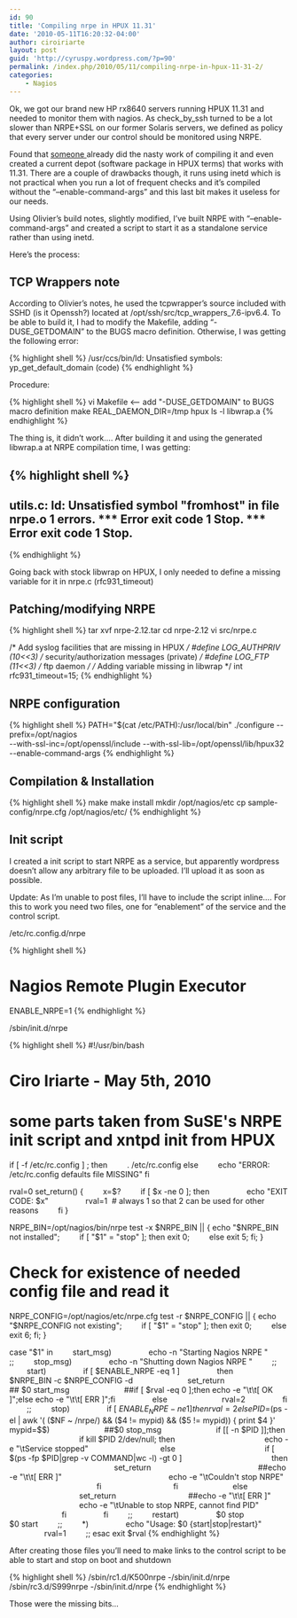 ```yaml
---
id: 90
title: 'Compiling nrpe in HPUX 11.31'
date: '2010-05-11T16:20:32-04:00'
author: ciroiriarte
layout: post
guid: 'http://cyruspy.wordpress.com/?p=90'
permalink: /index.php/2010/05/11/compiling-nrpe-in-hpux-11-31-2/
categories:
    - Nagios
---
```


Ok, we got our brand new HP rx8640 servers running HPUX 11.31 and needed to monitor them with nagios. As check\_by\_ssh turned to be a lot slower than NRPE+SSL on our former Solaris servers, we defined as policy that every server under our control should be monitored using NRPE.

Found that [someone ](http://www.mayoxide.com/naghpux/)already did the nasty work of compiling it and even created a current depot (software package in HPUX terms) that works with 11.31. There are a couple of drawbacks though, it runs using inetd which is not practical when you run a lot of frequent checks and it’s compiled without the “–enable-command-args” and this last bit makes it useless for our needs.

Using Olivier’s build notes, slightly modified, I’ve built NRPE with “–enable-command-args” and created a script to start it as a standalone service rather than using inetd.

Here’s the process:

## **TCP Wrappers note**

According to Olivier’s notes, he used the tcpwrapper’s source included with SSHD (is it Openssh?) located at /opt/ssh/src/tcp\_wrappers\_7.6-ipv6.4. To be able to build it, I had to modify the Makefile, adding “-DUSE\_GETDOMAIN” to the BUGS macro definition. Otherwise, I was getting the following error:

{% highlight shell %}
/usr/ccs/bin/ld: Unsatisfied symbols: yp_get_default_domain (code)
{% endhighlight %}

Procedure:

{% highlight shell %}
vi Makefile <-- add "-DUSE_GETDOMAIN" to BUGS macro definition
make REAL_DAEMON_DIR=/tmp hpux
ls -l libwrap.a
{% endhighlight %}

The thing is, it didn’t work…. After building it and using the generated libwrap.a at NRPE compilation time, I was getting:

{% highlight shell %}
-------------
utils.c:
ld: Unsatisfied symbol "fromhost" in file nrpe.o
1 errors.
*** Error exit code 1
Stop.
*** Error exit code 1
Stop.
-------------
{% endhighlight %}

Going back with stock libwrap on HPUX, I only needed to define a missing variable for it in nrpe.c (rfc931\_timeout)

## **Patching/modifying NRPE**

{% highlight shell %}
tar xvf nrpe-2.12.tar
cd nrpe-2.12
vi src/nrpe.c

/* Add syslog facilities that are missing in HPUX */
#define LOG_AUTHPRIV (10<<3) /* security/authorization messages (private) */
#define LOG_FTP (11<<3) /* ftp daemon */
/* Adding variable missing in libwrap */
int rfc931_timeout=15;
{% endhighlight %}

## **NRPE configuration**

{% highlight shell %}
PATH="$(cat /etc/PATH):/usr/local/bin" ./configure --prefix=/opt/nagios \
   --with-ssl-inc=/opt/openssl/include --with-ssl-lib=/opt/openssl/lib/hpux32 \
   --enable-command-args
{% endhighlight %}

## **Compilation &amp; Installation**

{% highlight shell %}
make
make install
mkdir /opt/nagios/etc
cp sample-config/nrpe.cfg /opt/nagios/etc/
{% endhighlight %}

## **Init script**

I created a init script to start NRPE as a service, but apparently wordpress doesn’t allow any arbitrary file to be uploaded. I’ll upload it as soon as possible.

Update: As I’m unable to post files, I’ll have to include the script inline…. For this to work you need two files, one for “enablement” of the service and the control script.

/etc/rc.config.d/nrpe

{% highlight shell %}
# Nagios Remote Plugin Executor 
ENABLE_NRPE=1
{% endhighlight %}

/sbin/init.d/nrpe

{% highlight shell %}
#!/usr/bin/bash
# Ciro Iriarte - May 5th, 2010
# some parts taken from SuSE's NRPE init script and xntpd init from HPUX

if [ -f /etc/rc.config ] ; then
        . /etc/rc.config
else
        echo "ERROR: /etc/rc.config defaults file MISSING"
fi

rval=0
set_return() {
        x=$?
        if [ $x -ne 0 ]; then
                echo "EXIT CODE: $x"
                rval=1  # always 1 so that 2 can be used for other reasons
        fi
}

NRPE_BIN=/opt/nagios/bin/nrpe
test -x $NRPE_BIN || { echo "$NRPE_BIN not installed";
        if [ "$1" = "stop" ]; then exit 0;
        else exit 5; fi; }

# Check for existence of needed config file and read it
NRPE_CONFIG=/opt/nagios/etc/nrpe.cfg
test -r $NRPE_CONFIG || { echo "$NRPE_CONFIG not existing";
        if [ "$1" = "stop" ]; then exit 0;
        else exit 6; fi; }

case "$1" in
        start_msg)
                echo -n "Starting Nagios NRPE "
        ;;
        stop_msg)
                echo -n "Shutting down Nagios NRPE "
        ;;
        start)
                if [ $ENABLE_NRPE -eq 1 ]
                then
                        $NRPE_BIN -c $NRPE_CONFIG -d
                        set_return
                        ## $0 start_msg
                        ##if [ $rval -eq 0 ];then echo -e "\t\t[ OK ]";else echo -e "\t\t[ ERR ]";fi 
                else
                        rval=2
                fi
        ;;
        stop)
                if [ $ENABLE_NRPE -ne 1 ]
                then
                        rval=2
                else
                        PID=$(ps -el | awk '( ($NF ~ /nrpe/) && ($4 != mypid) && ($5 != mypid)) { print $4 }' mypid=$$)
                        ##$0 stop_msg
                        if [[ -n $PID ]];then
                                if kill $PID 2/dev/null; then
                                        echo -e "\tService stopped"
                                else
                                        if [ $(ps -fp $PID|grep -v COMMAND|wc -l) -gt 0 ]
                                        then
                                                set_return
                                                ##echo -e "\t\t[ ERR ]"
                                                echo -e "\tCouldn't stop NRPE"
                                        fi
                                fi
                        else
                                set_return
                                ##echo -e "\t\t[ ERR ]"
                                echo -e "\tUnable to stop NRPE, cannot find PID"
                        fi
                fi
        ;;
        restart)
                $0 stop
                $0 start
        ;;
        *)
                echo "Usage: $0 {start|stop|restart}"
                rval=1
        ;;
esac
exit $rval
{% endhighlight %}

After creating those files you’ll need to make links to the control script to be able to start and stop on boot and shutdown

{% highlight shell %}
/sbin/rc1.d/K500nrpe -/sbin/init.d/nrpe
/sbin/rc3.d/S999nrpe -/sbin/init.d/nrpe
{% endhighlight %}

Those were the missing bits…